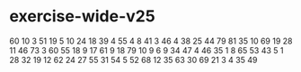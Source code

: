# exercise-wide-v25
60
10
3
51
19
5
10
24
18
39
4
55
4
8
41
3
46
4
38
25
44
79
81
35
10
69
19
28
11
46
73
3
60
55
18
9
17
61
9
18
79
10
9
6
9
34
47
4
46
35
1
8
65
53
43
5
1
28
32
19
12
62
24
27
55
31
54
5
52
68
12
35
63
30
69
21
3
4
35
49
